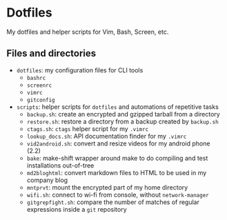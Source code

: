 Dotfiles
========

My dotfiles and helper scripts for Vim, Bash, Screen, etc.

Files and directories
---------------------

 * `dotfiles`: my configuration files for CLI tools
    * `bashrc`
    * `screenrc`
    * `vimrc`
    * `gitconfig`
 * `scripts`: helper scripts for `dotfiles` and automations of repetitive tasks
    * `backup.sh`: create an encrypted and gzipped tarball from a directory
    * `restore.sh`: restore a directory from a backup created by `backup.sh`
    * `ctags.sh`: `ctags` helper script for my `.vimrc`
    * `lookup_docs.sh`: API documentation finder for my `.vimrc`
    * `vid2android.sh`: convert and resize videos for my android phone (2.2)
    * `bake`: make-shift wrapper around make to do compiling and test
              installations out-of-tree
    * `md2bloghtml`: convert markdown files to HTML to be used in my company
                     blog
    * `mntprvt`: mount the encrypted part of my home directory
    * `wifi.sh`: connect to wi-fi from console, without `network-manager`
    * `gitgrepfight.sh`: compare the number of matches of regular expressions
                         inside a `git` repository
